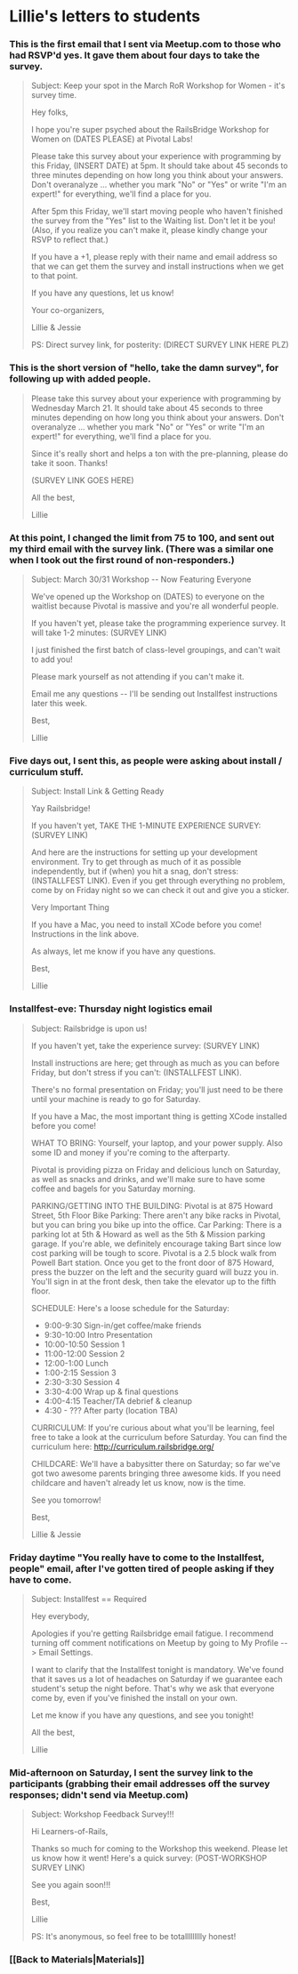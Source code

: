 # Lillie's letters to students

### This is the first email that I sent via Meetup.com to those who had RSVP'd yes. It gave them about four days to take the survey.

>Subject: Keep your spot in the March RoR Workshop for Women - it's survey time. 
>
> Hey folks,
> 
> I hope you're super psyched about the RailsBridge Workshop for Women on (DATES PLEASE) at Pivotal Labs! 
> 
> Please take this survey about your experience with programming by this Friday, (INSERT DATE) at 5pm. It should take about 45 seconds to three minutes depending on how long you think about your answers. Don't overanalyze ... whether you mark "No" or "Yes" or write "I'm an expert!" for everything, we'll find a place for you.
> 
> After 5pm this Friday, we'll start moving people who haven't finished the survey from the "Yes" list to the Waiting list. Don't let it be you! (Also, if you realize you can't make it, please kindly change your RSVP to reflect that.)
> 
> If you have a +1, please reply with their name and email address so that we can get them the survey and install instructions when we get to that point. 
> 
> If you have any questions, let us know!
> 
> Your co-organizers,
>
> Lillie & Jessie
> 
> PS: Direct survey link, for posterity: (DIRECT SURVEY LINK HERE PLZ)

### This is the short version of "hello, take the damn survey", for following up with added people.

> Please take this survey about your experience with programming by Wednesday March 21. It should take about 45 seconds to three minutes depending on how long you think about your answers. Don't overanalyze ... whether you mark "No" or "Yes" or write "I'm an expert!" for everything, we'll find a place for you. 
> 
> Since it's really short and helps a ton with the pre-planning, please do take it soon. Thanks! 
> 
> (SURVEY LINK GOES HERE)
> 
> All the best, 
>
> Lillie

### At this point, I changed the limit from 75 to 100, and sent out my third email with the survey link. (There was a similar one when I took out the first round of non-responders.)

>Subject: March 30/31 Workshop -- Now Featuring Everyone 
>
>We've opened up the Workshop on (DATES) to everyone on the waitlist because Pivotal is massive and you're all wonderful people. 
> 
> If you haven't yet, please take the programming experience survey. It will take 1-2 minutes: (SURVEY LINK)
> 
> I just finished the first batch of class-level groupings, and can't wait to add you! 
> 
> Please mark yourself as not attending if you can't make it. 
> 
> Email me any questions -- I'll be sending out Installfest instructions later this week. 
> 
> Best,
>
> Lillie

### Five days out, I sent this, as people were asking about install / curriculum stuff. 

> Subject: Install Link & Getting Ready
> 
> Yay Railsbridge!
> 
> If you haven't yet, TAKE THE 1-MINUTE EXPERIENCE SURVEY: (SURVEY LINK)
> 
> And here are the instructions for setting up your development environment. Try to get through as much of it as possible independently, but if (when) you hit a snag, don't stress: (INSTALLFEST LINK). Even if you get through everything no problem, come by on Friday night so we can check it out and give you a sticker. 
> 
> Very Important Thing
> 
>If you have a Mac, you need to install XCode before you come! Instructions in the link above.
> 
> As always, let me know if you have any questions.
> 
> Best,
>
> Lillie

### Installfest-eve: Thursday night logistics email

> Subject: Railsbridge is upon us!
> 
> If you haven't yet, take the experience survey: (SURVEY LINK)
> 
> Install instructions are here; get through as much as you can before Friday, but don't stress if you can't: (INSTALLFEST LINK). 
> 
> There's no formal presentation on Friday; you'll just need to be there until your machine is ready to go for Saturday. 
> 
> If you have a Mac, the most important thing is getting XCode installed before you come!  
> 
> WHAT TO BRING: 
> Yourself, your laptop, and your power supply. Also some ID and money if you're coming to the afterparty. 
> 
> Pivotal is providing pizza on Friday and delicious lunch on Saturday, as well as snacks and drinks, and we'll make sure to have some coffee and bagels for you Saturday morning. 
> 
> PARKING/GETTING INTO THE BUILDING: 
> Pivotal is at 875 Howard Street, 5th Floor 
> Bike Parking: There aren't any bike racks in Pivotal, but you can bring you bike up into the office. 
> Car Parking:  There is a parking lot at 5th & Howard as well as the 5th & Mission parking garage. If you're able, we definitely encourage taking Bart since low cost parking will be tough to score. 
> Pivotal is a 2.5 block walk from Powell Bart station.  Once you get to the front door of 875 Howard, press the buzzer on the left and the security guard will buzz you in. You'll sign in at the front desk, then take the elevator up to the fifth floor.   
> 
> SCHEDULE: 
> Here's a loose schedule for the Saturday: 
> * 9:00-9:30 Sign-in/get coffee/make friends 
> * 9:30-10:00 Intro Presentation 
> * 10:00-10:50 Session 1 
> * 11:00-12:00 Session 2 
> * 12:00-1:00 Lunch 
> * 1:00-2:15 Session 3 
> * 2:30-3:30 Session 4 
> * 3:30-4:00 Wrap up & final questions 
> * 4:00-4:15 Teacher/TA debrief & cleanup 
> * 4:30 - ??? After party (location TBA)   
> 
> CURRICULUM: 
> If you're curious about what you'll be learning, feel free to take a look at the curriculum before Saturday.  You can find the curriculum here: http://curriculum.railsbridge.org/ 
> 
> CHILDCARE: We'll have a babysitter there on Saturday; so far we've got two awesome parents bringing three awesome kids. If you need childcare and haven't already let us know, now is the time.  
> 
> See you tomorrow! 
>
> Best, 
>
> Lillie & Jessie

### Friday daytime "You really have to come to the Installfest, people" email, after I've gotten tired of people asking if they have to come. 

> Subject: Installfest == Required
> 
> Hey everybody,
> 
> Apologies if you're getting Railsbridge email fatigue. I recommend turning off comment notifications on Meetup by going to My Profile --> Email Settings.
> 
> I want to clarify that the Installfest tonight is mandatory. We've found that it saves us a lot of headaches on Saturday if we guarantee each student's setup the night before. That's why we ask that everyone come by, even if you've finished the install on your own. 
> 
> Let me know if you have any questions, and see you tonight!
> 
> All the best,
>
> Lillie

### Mid-afternoon on Saturday, I sent the survey link to the participants (grabbing their email addresses off the survey responses; didn't send via Meetup.com)

> Subject: Workshop Feedback Survey!!!
> 
> Hi Learners-of-Rails,
> 
> Thanks so much for coming to the Workshop this weekend. Please let us know how it went! Here's a quick survey: (POST-WORKSHOP SURVEY LINK)
> 
> See you again soon!!!
> 
> Best,
>
> Lillie
> 
> PS: It's anonymous, so feel free to be totallllllllly honest!

### [[Back to Materials|Materials]]